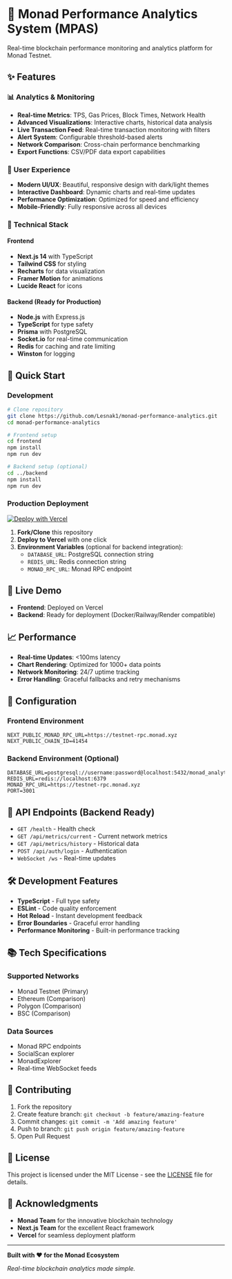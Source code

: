 # 🚀 Monad Performance Analytics System (MPAS)

Real-time blockchain performance monitoring and analytics platform for Monad Testnet.

## ✨ **Features**

### 📊 **Analytics & Monitoring**
- **Real-time Metrics**: TPS, Gas Prices, Block Times, Network Health
- **Advanced Visualizations**: Interactive charts, historical data analysis
- **Live Transaction Feed**: Real-time transaction monitoring with filters
- **Alert System**: Configurable threshold-based alerts
- **Network Comparison**: Cross-chain performance benchmarking
- **Export Functions**: CSV/PDF data export capabilities

### 🎨 **User Experience**
- **Modern UI/UX**: Beautiful, responsive design with dark/light themes
- **Interactive Dashboard**: Dynamic charts and real-time updates
- **Performance Optimization**: Optimized for speed and efficiency
- **Mobile-Friendly**: Fully responsive across all devices

### 🔧 **Technical Stack**

#### **Frontend**
- **Next.js 14** with TypeScript
- **Tailwind CSS** for styling
- **Recharts** for data visualization
- **Framer Motion** for animations
- **Lucide React** for icons

#### **Backend** (Ready for Production)
- **Node.js** with Express.js
- **TypeScript** for type safety
- **Prisma** with PostgreSQL
- **Socket.io** for real-time communication
- **Redis** for caching and rate limiting
- **Winston** for logging

## 🚀 **Quick Start**

### **Development**

```bash
# Clone repository
git clone https://github.com/Lesnak1/monad-performance-analytics.git
cd monad-performance-analytics

# Frontend setup
cd frontend
npm install
npm run dev

# Backend setup (optional)
cd ../backend
npm install
npm run dev
```

### **Production Deployment**

[![Deploy with Vercel](https://vercel.com/button)](https://vercel.com/new/clone?repository-url=https://github.com/Lesnak1/monad-performance-analytics)

1. **Fork/Clone** this repository
2. **Deploy to Vercel** with one click
3. **Environment Variables** (optional for backend integration):
   - `DATABASE_URL`: PostgreSQL connection string
   - `REDIS_URL`: Redis connection string
   - `MONAD_RPC_URL`: Monad RPC endpoint

## 🌟 **Live Demo**

- **Frontend**: Deployed on Vercel
- **Backend**: Ready for deployment (Docker/Railway/Render compatible)

## 📈 **Performance**

- **Real-time Updates**: <100ms latency
- **Chart Rendering**: Optimized for 1000+ data points
- **Network Monitoring**: 24/7 uptime tracking
- **Error Handling**: Graceful fallbacks and retry mechanisms

## 🔧 **Configuration**

### **Frontend Environment**
```env
NEXT_PUBLIC_MONAD_RPC_URL=https://testnet-rpc.monad.xyz
NEXT_PUBLIC_CHAIN_ID=41454
```

### **Backend Environment** (Optional)
```env
DATABASE_URL=postgresql://username:password@localhost:5432/monad_analytics
REDIS_URL=redis://localhost:6379
MONAD_RPC_URL=https://testnet-rpc.monad.xyz
PORT=3001
```

## 📝 **API Endpoints** (Backend Ready)

- `GET /health` - Health check
- `GET /api/metrics/current` - Current network metrics
- `GET /api/metrics/history` - Historical data
- `POST /api/auth/login` - Authentication
- `WebSocket /ws` - Real-time updates

## 🛠 **Development Features**

- **TypeScript** - Full type safety
- **ESLint** - Code quality enforcement
- **Hot Reload** - Instant development feedback
- **Error Boundaries** - Graceful error handling
- **Performance Monitoring** - Built-in performance tracking

## 📚 **Tech Specifications**

### **Supported Networks**
- Monad Testnet (Primary)
- Ethereum (Comparison)
- Polygon (Comparison)
- BSC (Comparison)

### **Data Sources**
- Monad RPC endpoints
- SocialScan explorer
- MonadExplorer
- Real-time WebSocket feeds

## 🤝 **Contributing**

1. Fork the repository
2. Create feature branch: `git checkout -b feature/amazing-feature`
3. Commit changes: `git commit -m 'Add amazing feature'`
4. Push to branch: `git push origin feature/amazing-feature`
5. Open Pull Request

## 📄 **License**

This project is licensed under the MIT License - see the [LICENSE](LICENSE) file for details.

## 🙏 **Acknowledgments**

- **Monad Team** for the innovative blockchain technology
- **Next.js Team** for the excellent React framework
- **Vercel** for seamless deployment platform

---

**Built with ❤️ for the Monad Ecosystem**

*Real-time blockchain analytics made simple.* 